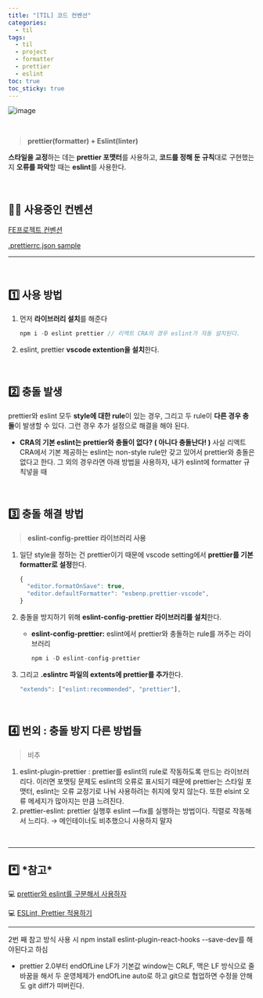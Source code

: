 ```yaml
---
title: "[TIL] 코드 컨벤션"
categories:
  - til
tags:
  - til
  - project
  - formatter
  - prettier
  - eslint
toc: true
toc_sticky: true
---
```


![image](https://user-images.githubusercontent.com/79133602/161557696-fe3b688d-f6d2-4073-a18f-8d57377acaa7.png)

<br/>

> **prettier(formatter) + Eslint(linter)**

**스타일을 교정**하는 데는 **prettier 포맷터**를 사용하고, **코드를 정해 둔 규칙**대로 구현했는지 **오류를 파악**할 때는 **eslint**를 사용한다.

<br/>

## 👩‍💻 사용중인 컨벤션

[FE프로젝트 컨벤션](https://www.notion.so/FE-27e4f08f90484e76ad79e5672c392955)

[.prettierrc.json sample](https://www.notion.so/prettierrc-json-sample-a09391b66d3b49408f7421faab43f29a)

---

<br/>

## 1️⃣ 사용 방법

1. 먼저 **라이브러리 설치**를 해준다

   ```jsx
   npm i -D eslint prettier // 리액트 CRA의 경우 eslint가 자동 설치된다.
   ```

2. eslint, prettier **vscode extention을 설치**한다.

<br/>

## 2️⃣ 충돌 발생

prettier와 eslint 모두 **style에 대한 rule**이 있는 경우, 그리고 두 rule이 **다른 경우 충돌**이 발생할 수 있다. 그런 경우 추가 설정으로 해결을 해야 된다.

- **CRA의 기본 eslint는 prettier와 충돌이 없다? ( 아니다 충돌난다! )**
  사실 리액트 CRA에서 기본 제공하는 eslint는 non-style rule만 갖고 있어서 prettier와 충돌은 없다고 한다. 그 외의 경우라면 아래 방법을 사용하자, 내가 eslint에 formatter 규칙넣을 때

<br/>


## 3️⃣ 충돌 해결 방법

> **eslint-config-prettier 라이브러리 사용**

1.  일단 style을 정하는 건 prettier이기 때문에 vscode setting에서 **prettier를 기본 formatter로 설정**한다.

    ```jsx
    {
      "editor.formatOnSave": true,
      "editor.defaultFormatter": "esbenp.prettier-vscode",
    }
    ```

2.  충돌을 방지하기 위해 **eslint-config-prettier 라이브러리를 설치**한다.
    - **eslint-config-prettier:** eslint에서 prettier와 충돌하는 rule를 꺼주는 라이브러리
      ```jsx
      npm i -D eslint-config-prettier
      ```
3.  그리고 **.eslintrc 파일의 extents에 prettier를 추가**한다.

    ```jsx
    "extends": ["eslint:recommended", "prettier"],
    ```

<br/>

## 4️⃣ 번외 : 충돌 방지 다른 방법들

> 비추

1. eslint-plugin-prettier : prettier를 eslint의 rule로 작동하도록 만드는 라이브러리다. 이러면 포맷팅 문제도 eslint의 오류로 표시되기 때문에 prettier는 스타일 포맷터, eslint는 오류 교정기로 나눠 사용하려는 취지에 맞지 않는다. 또한 elsint 오류 메세지가 많아지는 만큼 느려진다.
2. prettier-eslint: prettier 실행후 eslint —fix를 실행하는 방법이다. 직렬로 작동해서 느리다. → 메인테이너도 비추했으니 사용하지 말자

<br/>

---

## *️⃣ *참고\*

💻 [prettier와 eslint를 구분해서 사용하자](https://velog.io/@yrnana/prettier%EC%99%80-eslint%EB%A5%BC-%EA%B5%AC%EB%B6%84%ED%95%B4%EC%84%9C-%EC%82%AC%EC%9A%A9%ED%95%98%EC%9E%90#prettier%EC%99%80-eslint%EB%A5%BC-%EA%B0%99%EC%9D%B4-%EC%82%AC%EC%9A%A9%ED%95%98%EA%B8%B0)

💻 [ESLint, Prettier 적용하기](https://velog.io/@recordboy/ESLint-Prettier-%EC%A0%81%EC%9A%A9%ED%95%98%EA%B8%B0#%EB%A6%AC%EC%95%A1%ED%8A%B8%EC%97%90-eslint%EC%99%80-prettier-%EC%A0%81%EC%9A%A9%ED%95%98%EA%B8%B0)

---

2번 째 참고 방식 사용 시 npm install eslint-plugin-react-hooks --save-dev를 해야된다고 하심

- prettier 2.0부터 endOfLine LF가 기본값 window는 CRLF, 맥은 LF 방식으로 줄바꿈을 해서 두 운영체제가 endOfLine auto로 하고 git으로 협업하면 수정을 안해도 git diff가 떠버린다.

[](https://velog.io/@jakeseo_me/LF%EC%99%80-CRLF%EC%9D%98-%EC%B0%A8%EC%9D%B4-Feat.-Prettier)

